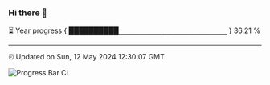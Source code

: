 ### Hi there 👋

⏳ Year progress { ██████████▁▁▁▁▁▁▁▁▁▁▁▁▁▁▁▁▁▁▁▁ } 36.21 %

---

⏰ Updated on Sun, 12 May 2024 12:30:07 GMT

![Progress Bar CI](https://github.com/liununu/liununu/workflows/Progress%20Bar%20CI/badge.svg)
